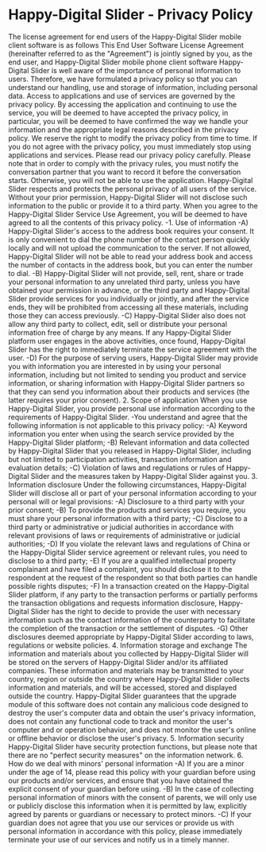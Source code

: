 # Happy-Digital Slider - Privacy Policy
The license agreement for end users of the Happy-Digital Slider mobile client software is as follows
This End User Software License Agreement (hereinafter referred to as the "Agreement") is jointly signed by you, as the end user, and Happy-Digital Slider mobile phone client software
Happy-Digital Slider is well aware of the importance of personal information to users. Therefore, we have formulated a privacy policy so that you can understand our handling, use and storage of information, including personal data. Access to applications and use of services are governed by the privacy policy.
By accessing the application and continuing to use the service, you will be deemed to have accepted the privacy policy, in particular, you will be deemed to have confirmed the way we handle your information and the appropriate legal reasons described in the privacy policy. We reserve the right to modify the privacy policy from time to time. If you do not agree with the privacy policy, you must immediately stop using applications and services. Please read our privacy policy carefully.
Please note that in order to comply with the privacy rules, you must notify the conversation partner that you want to record it before the conversation starts. Otherwise, you will not be able to use the application.
Happy-Digital Slider respects and protects the personal privacy of all users of the service. Without your prior permission, Happy-Digital Slider will not disclose such information to the public or provide it to a third party. When you agree to the Happy-Digital Slider Service Use Agreement, you will be deemed to have agreed to all the contents of this privacy policy.
-1. Use of information
-A) Happy-Digital Slider's access to the address book requires your consent. It is only convenient to dial the phone number of the contact person quickly locally and will not upload the communication to the server. If not allowed, Happy-Digital Slider will not be able to read your address book and access the number of contacts in the address book, but you can enter the number to dial.
-B) Happy-Digital Slider will not provide, sell, rent, share or trade your personal information to any unrelated third party, unless you have obtained your permission in advance, or the third party and Happy-Digital Slider provide services for you individually or jointly, and after the service ends, they will be prohibited from accessing all these materials, including those they can access previously.
-C) Happy-Digital Slider also does not allow any third party to collect, edit, sell or distribute your personal information free of charge by any means. If any Happy-Digital Slider platform user engages in the above activities, once found, Happy-Digital Slider has the right to immediately terminate the service agreement with the user.
-D) For the purpose of serving users, Happy-Digital Slider may provide you with information you are interested in by using your personal information, including but not limited to sending you product and service information, or sharing information with Happy-Digital Slider partners so that they can send you information about their products and services (the latter requires your prior consent).
2. Scope of application
When you use Happy-Digital Slider, you provide personal use information according to the requirements of Happy-Digital Slider.
-You understand and agree that the following information is not applicable to this privacy policy:
-A) Keyword information you enter when using the search service provided by the Happy-Digital Slider platform;
-B) Relevant information and data collected by Happy-Digital Slider that you released in Happy-Digital Slider, including but not limited to participation activities, transaction information and evaluation details;
-C) Violation of laws and regulations or rules of Happy-Digital Slider and the measures taken by Happy-Digital Slider against you.
3. Information disclosure Under the following circumstances, Happy-Digital Slider will disclose all or part of your personal information according to your personal will or legal provisions:
-A) Disclosure to a third party with your prior consent;
-B) To provide the products and services you require, you must share your personal information with a third party;
-C) Disclose to a third party or administrative or judicial authorities in accordance with relevant provisions of laws or requirements of administrative or judicial authorities;
-D) If you violate the relevant laws and regulations of China or the Happy-Digital Slider service agreement or relevant rules, you need to disclose to a third party;
-E) If you are a qualified intellectual property complainant and have filed a complaint, you should disclose it to the respondent at the request of the respondent so that both parties can handle possible rights disputes;
-F) In a transaction created on the Happy-Digital Slider platform, if any party to the transaction performs or partially performs the transaction obligations and requests information disclosure, Happy-Digital Slider has the right to decide to provide the user with necessary information such as the contact information of the counterparty to facilitate the completion of the transaction or the settlement of disputes.
-G) Other disclosures deemed appropriate by Happy-Digital Slider according to laws, regulations or website policies.
4. Information storage and exchange The information and materials about you collected by Happy-Digital Slider will be stored on the servers of Happy-Digital Slider and/or its affiliated companies. These information and materials may be transmitted to your country, region or outside the country where Happy-Digital Slider collects information and materials, and will be accessed, stored and displayed outside the country.
Happy-Digital Slider guarantees that the upgrade module of this software does not contain any malicious code designed to destroy the user's computer data and obtain the user's privacy information, does not contain any functional code to track and monitor the user's computer and or operation behavior, and does not monitor the user's online or offline behavior or disclose the user's privacy.
5. Information security
Happy-Digital Slider have security protection functions, but please note that there are no "perfect security measures" on the information network.
6. How do we deal with minors' personal information
-A) If you are a minor under the age of 14, please read this policy with your guardian before using our products and/or services, and ensure that you have obtained the explicit consent of your guardian before using.
-B) In the case of collecting personal information of minors with the consent of parents, we will only use or publicly disclose this information when it is permitted by law, explicitly agreed by parents or guardians or necessary to protect minors.
-C) If your guardian does not agree that you use our services or provide us with personal information in accordance with this policy, please immediately terminate your use of our services and notify us in a timely manner.

